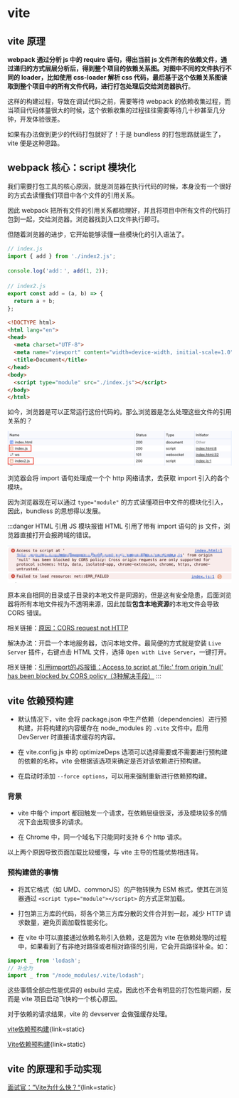 # vite

## vite 原理

**webpack 通过分析 js 中的 require 语句，得出当前 js 文件所有的依赖文件，通过递归的方式层层分析后，得到整个项目的依赖关系图。对图中不同的文件执行不同的 loader，比如使用 css-loader 解析 css 代码，最后基于这个依赖关系图读取到整个项目中的所有文件代码，进行打包处理后交给浏览器执行**。

这样的构建过程，导致在调试代码之前，需要等待 webpack 的依赖收集过程，而当项目代码体量很大的时候，这个依赖收集的过程往往需要等待几十秒甚至几分钟，开发体验很差。

如果有办法做到更少的代码打包就好了！于是 bundless 的打包思路就诞生了，vite 便是这种思路。

## webpack 核心：script 模块化

我们需要打包工具的核心原因，就是浏览器在执行代码的时候，本身没有一个很好的方式去读懂我们项目中各个文件的引用关系。

因此 webpack 把所有文件的引用关系都梳理好，并且将项目中所有文件的代码打包到一起，交给浏览器。浏览器找到入口文件执行即可。

但随着浏览器的进步，它开始能够读懂一些模块化的引入语法了。

```js
// index.js
import { add } from './index2.js';

console.log('add：', add(1, 2));

// index2.js
export const add = (a, b) => {
  return a + b;
};
```

```html
<!DOCTYPE html>
<html lang="en">
<head>
  <meta charset="UTF-8">
  <meta name="viewport" content="width=device-width, initial-scale=1.0">
  <title>Document</title>
</head>
<body>
  <script type="module" src="./index.js"></script>
</body>
</html>
```

如今，浏览器是可以正常运行这份代码的。那么浏览器是怎么处理这些文件的引用关系的？

![浏览器运行 import 语句的 js 文件](../images/webpack/browser-run-import.png)

浏览器会将 import 语句处理成一个个 http 网络请求，去获取 import 引入的各个模块。

因为浏览器现在可以通过 `type="module"` 的方式读懂项目中文件的模块化引入，因此，bundless 的思想得以发展。

:::danger HTML 引用 JS 模块报错
HTML 引用了带有 import 语句的 js 文件，浏览器直接打开会报跨域的错误。

![HTML 引用 JS 模块报错](../images/webpack/html-CORS-error.png)

原本来自相同的目录或子目录的本地文件是同源的，但是这有安全隐患，后面浏览器将所有本地文件视为不透明来源，因此加载**包含本地资源**的本地文件会导致 CORS 错误。

相关链接：[原因：CORS request not HTTP](https://developer.mozilla.org/zh-CN/docs/Web/HTTP/CORS/Errors/CORSRequestNotHttp)

解决办法：开启一个本地服务器，访问本地文件。最简便的方式就是安装 `Live Server` 插件，右键点击 HTML 文件，选择 `Open with Live Server`，一键打开。

相关链接：[引用import的JS报错：Access to script at 'file:' from origin 'null' has been blocked by CORS policy（3种解决手段）](https://blog.csdn.net/u013946061/article/details/106077527)
:::

## vite 依赖预构建

- 默认情况下，vite 会将 package.json 中生产依赖（dependencies）进行预构建，并将构建的内容缓存在 node_modules 的 `.vite` 文件中。启用 DevServer 时直接请求缓存的内容。

- 在 vite.config.js 中的 optimizeDeps 选项可以选择需要或不需要进行预构建的依赖的名称，vite 会根据该选项来确定是否对该依赖进行预构建。

- 在启动时添加 `--force options`，可以用来强制重新进行依赖预构建。

### 背景

- vite 中每个 import 都回触发一个请求，在依赖层级很深，涉及模块较多的情况下会出现很多的请求。

- 在 Chrome 中，同一个域名下只能同时支持 6 个 http 请求。

以上两个原因导致页面加载比较缓慢，与 vite 主导的性能优势相违背。

### 预构建做的事情

- 将其它格式（如 UMD、commonJS）的产物转换为 ESM 格式，使其在浏览器通过 `<script type="module"></script>` 的方式正常加载。

- 打包第三方库的代码，将各个第三方库分散的文件合并到一起，减少 HTTP 请求数量，避免页面加载性能劣化。

- 在 vite 中可以直接通过依赖名称引入依赖，这是因为 vite 在依赖处理的过程中，如果看到了有非绝对路径或者相对路径的引用，它会开启路径补全。如：

```js
import _ from 'lodash';
// 补全为
import _ from "/node_modules/.vite/lodash";
```

这些事情全部由性能优异的 esbuild 完成，因此也不会有明显的打包性能问题，反而是 vite 项目启动飞快的一个核心原因。

对于依赖的请求结果，vite 的 devserver 会做强缓存处理。

[vite依赖预构建](https://juejin.cn/post/7218129062745178168){link=static}

[Vite依赖预构建](https://juejin.cn/post/7112718640977281055){link=static}

## vite 的原理和手动实现

[面试官：”Vite为什么快？“](https://juejin.cn/post/7280747221510144054){link=static}